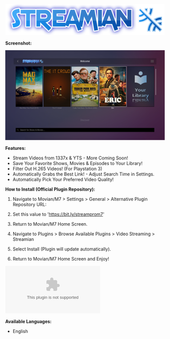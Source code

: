 ![Logo](/logo.png)

**Screenshot:**

![Screenshot](/Screenshots/1.png)


**Features:**

* Stream Videos from 1337x & YTS - More Coming Soon!
* Save Your Favorite Shows, Movies & Episodes to Your Library!
* Filter Out H.265 Videos! (For Playstation 3)
* Automatically Grabs the Best Link! - Adjust Search Time in Settings.
* Automatically Pick Your Preferred Video Quality!


**How to Install (Official Plugin Repository):**

1) Navigate to Movian/M7 > Settings > General > Alternative Plugin Repository URL:

2) Set this value to 'https://bit.ly/streamprom7'

3) Return to Movian/M7 Home Screen.

4) Navigate to Plugins > Browse Available Plugins > Video Streaming > Streamian

5) Select Install (Plugin will update automatically).

6) Return to Movian/M7 Home Screen and Enjoy!


![Stable-Release plugin.zip Download (Latest Version)](/streamian_stable.zip?raw=true)


**Available Languages:**

* English


